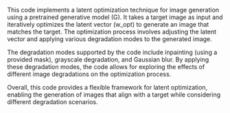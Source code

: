 This code implements a latent optimization technique for image generation using a pretrained generative model (G).
It takes a target image as input and iteratively optimizes the latent vector (w_opt) to generate an image that matches the target.
The optimization process involves adjusting the latent vector and applying various degradation modes to the generated image.

The degradation modes supported by the code include inpainting (using a provided mask), grayscale degradation, and Gaussian blur.
By applying these degradation modes, the code allows for exploring the effects of different image degradations on the optimization process.

Overall, this code provides a flexible framework for latent optimization, enabling the generation of images that align
with a target while considering different degradation scenarios.
